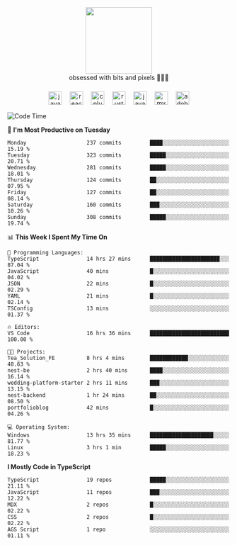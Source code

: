 


  <div align="center">
    
   <img src = "https://i.postimg.cc/W1R4TF4j/d6kpuve-c97567cf-518b-4b86-a271-5c89d88d22f7.gif"  width=150px height=150px />
 </div>

<div align="center">
  obsessed with bits and pixels 🧑‍💻🎨
</div>

  ###
<div align="center">
 <img src="https://cdn.jsdelivr.net/gh/devicons/devicon/icons/javascript/javascript-original.svg" height="30" alt="javascript logo"  />
  <img width="10" />
  <img src="https://cdn.jsdelivr.net/gh/devicons/devicon/icons/react/react-original.svg" height="30" alt="react logo"  />
  <img width="10" />
   <!--<img src="https://cdn.jsdelivr.net/gh/devicons/devicon/icons/nodejs/nodejs-original.svg" height="30" alt="nodejs logo"  />
  <img width="10" />
 <img src="https://cdn.jsdelivr.net/gh/devicons/devicon/icons/flutter/flutter-original.svg" height="30" alt="flutter logo"  />
 <img width="10" />-->
  <img src="https://cdn.jsdelivr.net/gh/devicons/devicon/icons/cplusplus/cplusplus-original.svg" height="30" alt="cpluplus logo"  />
  <img width="10" />
    <img src="https://cdn.jsdelivr.net/gh/devicons/devicon/icons/rust/rust-original.svg" height="30" alt="rust logo"  />
  <img width="10" />
  <img src="https://cdn.jsdelivr.net/gh/devicons/devicon/icons/java/java-original.svg" height="30" alt="java logo"  />
  <img width="10" />
  <img src="https://skillicons.dev/icons?i=mysql" height="30" alt="mysql logo"  />
  <img width="10" />
  <img src="https://skillicons.dev/icons?i=pr" height="30" alt="adobepremierepro logo"  />
</div>

<!--START_SECTION:waka-->
![Code Time](http://img.shields.io/badge/Code%20Time-2%2C229%20hrs%2013%20mins-blue)

📅 **I'm Most Productive on Tuesday** 

```text
Monday                   237 commits         ████░░░░░░░░░░░░░░░░░░░░░   15.19 % 
Tuesday                  323 commits         █████░░░░░░░░░░░░░░░░░░░░   20.71 % 
Wednesday                281 commits         █████░░░░░░░░░░░░░░░░░░░░   18.01 % 
Thursday                 124 commits         ██░░░░░░░░░░░░░░░░░░░░░░░   07.95 % 
Friday                   127 commits         ██░░░░░░░░░░░░░░░░░░░░░░░   08.14 % 
Saturday                 160 commits         ███░░░░░░░░░░░░░░░░░░░░░░   10.26 % 
Sunday                   308 commits         █████░░░░░░░░░░░░░░░░░░░░   19.74 % 
```


📊 **This Week I Spent My Time On** 

```text
💬 Programming Languages: 
TypeScript               14 hrs 27 mins      ██████████████████████░░░   87.04 % 
JavaScript               40 mins             █░░░░░░░░░░░░░░░░░░░░░░░░   04.02 % 
JSON                     22 mins             █░░░░░░░░░░░░░░░░░░░░░░░░   02.29 % 
YAML                     21 mins             █░░░░░░░░░░░░░░░░░░░░░░░░   02.14 % 
TSConfig                 13 mins             ░░░░░░░░░░░░░░░░░░░░░░░░░   01.37 % 

🔥 Editors: 
VS Code                  16 hrs 36 mins      █████████████████████████   100.00 % 

🐱‍💻 Projects: 
Tea_Solution_FE          8 hrs 4 mins        ████████████░░░░░░░░░░░░░   48.63 % 
nest-be                  2 hrs 40 mins       ████░░░░░░░░░░░░░░░░░░░░░   16.14 % 
wedding-platform-starter 2 hrs 11 mins       ███░░░░░░░░░░░░░░░░░░░░░░   13.15 % 
nest-backend             1 hr 24 mins        ██░░░░░░░░░░░░░░░░░░░░░░░   08.50 % 
portfolioblog            42 mins             █░░░░░░░░░░░░░░░░░░░░░░░░   04.26 % 

💻 Operating System: 
Windows                  13 hrs 35 mins      ████████████████████░░░░░   81.77 % 
Linux                    3 hrs 1 min         █████░░░░░░░░░░░░░░░░░░░░   18.23 % 
```

**I Mostly Code in TypeScript** 

```text
TypeScript               19 repos            █████░░░░░░░░░░░░░░░░░░░░   21.11 % 
JavaScript               11 repos            ███░░░░░░░░░░░░░░░░░░░░░░   12.22 % 
MDX                      2 repos             █░░░░░░░░░░░░░░░░░░░░░░░░   02.22 % 
CSS                      2 repos             █░░░░░░░░░░░░░░░░░░░░░░░░   02.22 % 
AGS Script               1 repo              ░░░░░░░░░░░░░░░░░░░░░░░░░   01.11 % 
```




<!--END_SECTION:waka-->
